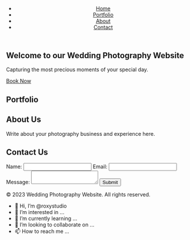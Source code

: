 <!DOCTYPE html>
<html lang="en">
<head>
  <meta charset="UTF-8">
  <meta name="viewport" content="width=device-width, initial-scale=1.0">
  <title>Wedding Photography Website</title>
  <link rel="stylesheet" href="styles.css">
</head>
<body>
  <header>
    <nav>
      <ul>
        <li><a href="#home">Home</a></li>
        <li><a href="#portfolio">Portfolio</a></li>
        <li><a href="#about">About</a></li>
        <li><a href="#86782929">Contact</a></li>
      </ul>
    </nav>
  </header>

  <section id="home">
    <h1>Welcome to our Wedding Photography Website</h1>
    <p>Capturing the most precious moments of your special day.</p>
    <a href="#contact" class="button">Book Now</a>
  </section>

  <section id="portfolio">
    <h2>Portfolio</h2>
    <div class="gallery">
      <!-- Add your photo gallery here -->
    </div>
  </section>

  <section id="about">
    <h2>About Us</h2>
    <p>Write about your photography business and experience here.</p>
  </section>

  <section id="contact">
    <h2>Contact Us</h2>
    <form action="submit_form.php" method="POST">
      <label for="name">Name:</label>
      <input type="text" id="name" name="name" required>
      <label for="email">Email:</label>
      <input type="email" id="email" name="email" required>
      <label for="message">Message:</label>
      <textarea id="message" name="message" required></textarea>
      <input type="submit" value="Submit">
    </form>
  </section>

  <footer>
    <p>&copy; 2023 Wedding Photography Website. All rights reserved.</p>
  </footer>

  <script src="script.js"></script>
</body>
</html>


- 👋 Hi, I’m @roxystudio
- 👀 I’m interested in ...
- 🌱 I’m currently learning ...
- 💞️ I’m looking to collaborate on ...
- 📫 How to reach me ...

<!---
roxystudio/roxystudio is a ✨ special ✨ repository because its `README.md` (this file) appears on your GitHub profile.
You can click the Preview link to take a look at your changes.
--->
